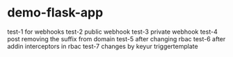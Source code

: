 # demo-flask-app
test-1 for webhooks
test-2 public webhook
test-3 private webhook
test-4 post removing the suffix from domain
test-5 after changing rbac
test-6 after addin interceptors in rbac
test-7 changes by keyur triggertemplate
